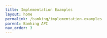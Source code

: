 ```yaml
---
title: Implementation Examples
layout: home
permalink: /banking/implementation-examples
parent: Banking API
nav_order: 3
---
```

